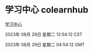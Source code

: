 # 学习中心 colearnhub
[学习中心](http://:56308/colearnhub/)

2023年 08月 29日 星期二 12:54:12 CST

2023年 08月 29日 星期二 04:54:12 GMT
